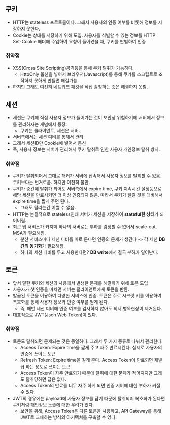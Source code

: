 ## 쿠키
- HTTP는 stateless 프로토콜이다. 그래서 사용자의 인증 여부를 비롯해 정보를 저장하지 못한다.
- Cookie는 상태를 저장하기 위해 도입. 사용자를 식별할 수 있는 정보를 HTTP Set-Cookie 헤더에 주입하여 요청이 들어왔을 때, 쿠키를 판별하여 인증

### 취약점
- XSS(Cross Site Scripting)공격등을 통해 쿠키 탈취가 가능하다.
    - HttpOnly 옵션을 넣어서 브라우저(Javascript)를 통해 쿠키를 스크립트로 조작하지 못하게 만들면 해결가능.
- 하지만 그래도 여전히 네트워크 패킷을 직접 감청하는 것은 해결하지 못함.

## 세션
- 세션은 쿠키에 직접 사용자 정보가 들어가는 것이 보안상 위험하기에 서버에서 정보를 관리하자는 개념에서 등장.
    - 쿠키는 클라이언트, 세션은 서버.
- 서버측에서는 세션 디비를 통해서 관리.
- 그래서 세션ID만 Cookie에 넣어서 통신
- 즉, 사용자 정보는 서버가 관리해서 쿠키 탈취로 인한 사용자 개인정보 탈취 방지.

### 취약점
- 쿠키가 탈취되어서 그대로 해커가 서버에 접속해서 사용자 정보를 탈취할 수 있음. 쿠키보다는 번거로움. 하지만 여전히 불안.
- 쿠키가 중간에 탈취가 되어도 서버측에서 expire time, 쿠키 지속시간 설정등으로 해당 세션을 만료시키면 더 이상 인증되지 않음. 따라서 쿠키가 털릴 것을 대비해서 expire time을 짧게 주면 된다.
    - 그래도 털리는건 어쩔 수 없음.
- HTTP는 본질적으로 stateless인데 서버가 세션을 저장하여 **stateful한 상태**가 되어버림.
- 최근 웹 서비스가 커지며 하나의 서버로는 부하를 감당할 수 없어서 scale-out, MSA가 필요해짐.
    - 분산 서비스마다 세션 디비를 따로 둔다면 인증의 문제가 생긴다 -> 각 세션 **DB간의 동기화**가 필요해짐.
    - 하나의 세션 디비를 두고 사용한다면? **DB write**에서 결국 부하가 일어난다.

## 토큰
- 앞서 말한 쿠키와 세션의 사용에서 발생한 문제를 해결하기 위해 토큰 도입
- 사용자가 첫 인증을 마치면 서버는 클라이언트에게 토큰을 반환.
- 발급된 토큰을 이용하여 다양한 서비스에 인증. 토큰은 주로 시크릿 키를 이용하여 복호화를 통해 사용자 정보와 인증 여부를 얻게 된다.
    - 즉, 매번 세션 디비에 인증 여부를 검사하지 않아도 되서 병목현상이 제거된다.
- 대표적으로 JWT(Json Web Token)이 있다.

### 취약점
- 토큰도 탈취되면 문제되는 것은 동일하다. 그래서 두 가지 종류로 나눠서 관리한다.
    - Access Token: Expire time을 짧게 주고 자주 만료시킨다. 실제로 사용자의 인증에 쓰이는 토큰
    - Refresh Token: Expire time을 길게 준다. Access Token이 만료되면 재발급 하는 용도로 쓰이는 토큰
    - Access Token이 자주 만료되기 때문에 탈취에 대한 문제가 적어지지만 그래도 탈취당하면 답은 없다.
    - Access Token의 만료를 너무 자주 하게 되면 인증 서버에 대한 부하가 커질 수 있다.
- JWT의 경우에는 payload에 사용자 정보를 담기 때문에 탈취되어 복호화가 된다면 쿠키처럼 개인정보 노출에 대한 우려가 있다.
    - 보안을 위해, Access Token은 다른 토큰을 사용하고, API Gateway를 통해 JWT로 교체하는 방식의 아키텍쳐를 구축할 수 있다.

